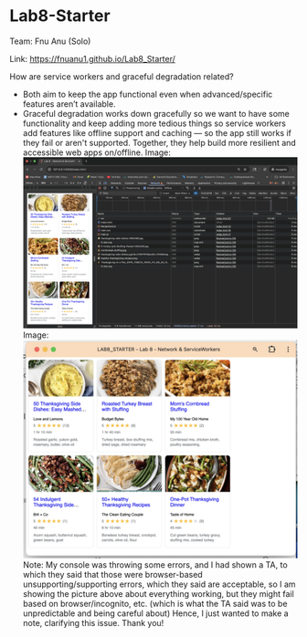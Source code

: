 # Lab8-Starter
Team: Fnu Anu (Solo)

Link: https://fnuanu1.github.io/Lab8_Starter/

How are service workers and graceful degradation related?
- Both aim to keep the app functional even when advanced/specific features aren’t available.
- Graceful degradation works down gracefully so we want to have some functionality and keep adding more tedious things so service workers add features like offline support and caching — so the app still works if they fail or aren't supported. Together, they help build more resilient and accessible web apps on/offline.
Image: ![](Service.png)
Image: ![](pwa.png)
Note: My console was throwing some errors, and I had shown a TA, to which they said that those were browser-based unsupporting/supporting errors, which they said are acceptable, so I am showing the picture above about everything working, but they might fail based on browser/incognito, etc. (which is what the TA said was to be unpredictable and being careful about) Hence, I just wanted to make a note, clarifying this issue. Thank you!
